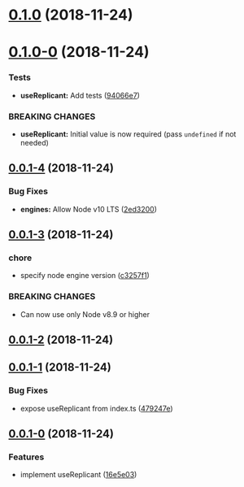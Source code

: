 # [0.1.0](https://github.com/hoishin/use-nodecg/compare/v0.1.0-0...v0.1.0) (2018-11-24)

# [0.1.0-0](https://github.com/hoishin/use-nodecg/compare/v0.0.1-4...v0.1.0-0) (2018-11-24)

### Tests

-   **useReplicant:** Add tests ([94066e7](https://github.com/hoishin/use-nodecg/commit/94066e7))

### BREAKING CHANGES

-   **useReplicant:** Initial value is now required (pass `undefined` if not needed)

## [0.0.1-4](https://github.com/hoishin/use-nodecg/compare/v0.0.1-3...v0.0.1-4) (2018-11-24)

### Bug Fixes

-   **engines:** Allow Node v10 LTS ([2ed3200](https://github.com/hoishin/use-nodecg/commit/2ed3200))

## [0.0.1-3](https://github.com/hoishin/use-nodecg/compare/v0.0.1-2...v0.0.1-3) (2018-11-24)

### chore

-   specify node engine version ([c3257f1](https://github.com/hoishin/use-nodecg/commit/c3257f1))

### BREAKING CHANGES

-   Can now use only Node v8.9 or higher

## [0.0.1-2](https://github.com/hoishin/use-nodecg/compare/v0.0.1-1...v0.0.1-2) (2018-11-24)

## [0.0.1-1](https://github.com/hoishin/use-nodecg/compare/v0.0.1-0...v0.0.1-1) (2018-11-24)

### Bug Fixes

-   expose useReplicant from index.ts ([479247e](https://github.com/hoishin/use-nodecg/commit/479247e))

## [0.0.1-0](https://github.com/hoishin/use-nodecg/compare/16e5e03...v0.0.1-0) (2018-11-24)

### Features

-   implement useReplicant ([16e5e03](https://github.com/hoishin/use-nodecg/commit/16e5e03))
